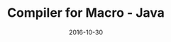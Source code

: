 ---
layout: project
type: project
image: images/compiler.jpg
title: Compiler for Macro - Java
# All dates must be YYYY-MM-DD format!
date: 2016-10-30
labels:
  - Java
  - Flex
  - Bison
  - Compiler
permalink: https://github.com/uday96/MiniJava-Compiler
summary: Through six phases, we designed a compiler for subset of Java called Macro-Java using Flex, Bison and JavaCC in C and Java.
---